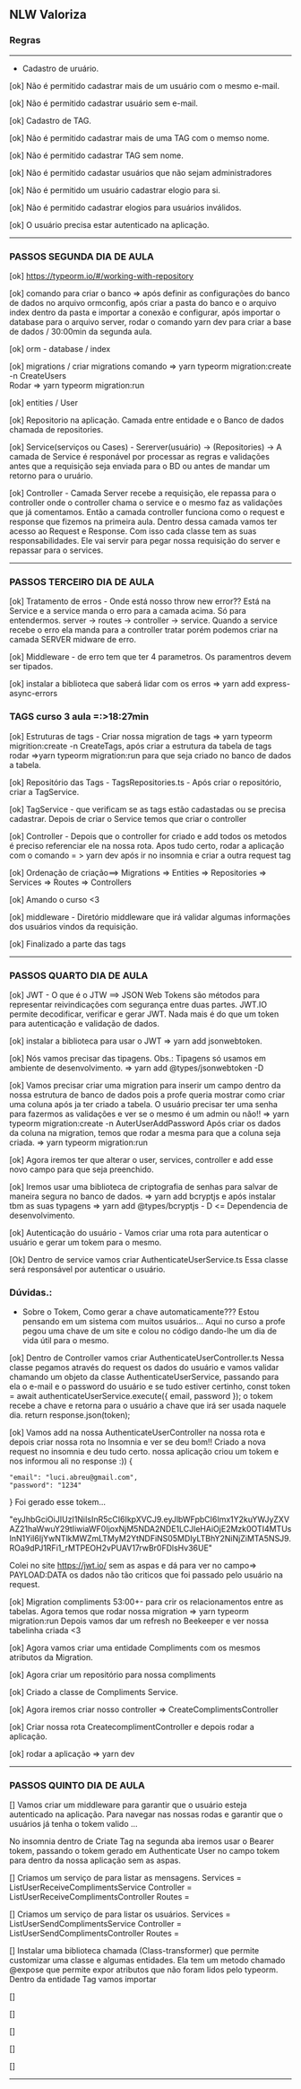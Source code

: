 ## NLW Valoriza

### Regras
********************************************
- Cadastro de uruário.

[ok] Não é permitido cadastrar mais de um usuário com o mesmo e-mail.

[ok] Não é permitido cadastrar usuário sem e-mail.

[ok] Cadastro de TAG.

[ok] Não é permitido cadastrar mais de uma TAG com o memso nome.

[ok] Não é permitido cadastrar TAG sem nome.

[ok] Não é permitido cadastar usuários que não sejam administradores

[ok] Não é permitido um usuário cadastrar elogio para si.

[ok] Não é permitido cadastrar elogios para usuários inválidos.

[ok] O usuário precisa estar autenticado na aplicação.


********************************************

### PASSOS SEGUNDA DIA DE AULA
[ok] https://typeorm.io/#/working-with-repository


[ok] comando para criar o banco => após definir as configurações do banco de dados no arquivo ormconfig, após criar a pasta do banco e o arquivo index dentro da pasta e importar a conexão e configurar, após importar o database para o arquivo server, rodar o comando yarn dev para criar a base de dados / 30:00min da segunda aula. 

[ok] orm - database / index

[ok] migrations / 
criar migrations comando => yarn typeorm migration:create -n CreateUsers  
Rodar => yarn typeorm migration:run

[ok] entities / User

[ok] Repositorio na aplicação. Camada entre entidade e o Banco de dados
chamada de repositories.

[ok] Service(serviços ou Cases) - Sererver(usuário) -> (Repositories) -> A camada de Service é responável por processar as regras e validações antes que a requisição seja enviada para o BD ou antes de mandar um retorno para o uruário. 

[ok] Controller - Camada Server recebe a requisição, ele repassa para o controller onde o controller chama o service e o mesmo faz as validações que já comentamos. Então a camada controller funciona como o request e response que fizemos na primeira aula. Dentro dessa camada vamos ter acesso ao Request e Response. Com isso cada classe tem as suas responsabilidades. Ele vai servir para pegar nossa requisição do server e repassar para o services.
********************************************

### PASSOS TERCEIRO DIA DE AULA
[ok] Tratamento de erros - Onde está nosso throw new error?? Está na Service e a service manda o erro para a camada acima. Só para entendermos.
server -> routes -> controller -> service. Quando a service recebe o erro ela manda para a controller tratar porém podemos criar na camada SERVER midware de erro.

[ok]  Middleware - de erro tem que ter 4 parametros. Os paramentros devem ser tipados. 

[ok] instalar a biblioteca que saberá lidar com os erros => yarn add express-async-errors

### TAGS curso 3 aula =:>18:27min
[ok] Estruturas de tags - Criar nossa migration de tags => yarn typeorm migrition:create -n CreateTags,
após criar a estrutura da tabela de tags rodar =>yarn typeorm migration:run para que seja criado no banco de dados a tabela.

[ok] Repositório das Tags - TagsRepositories.ts - Após criar o repositório, criar a TagService. 

[ok] TagService - que verificam se as tags estão cadastadas ou se precisa cadastrar. Depois de criar o Service temos que criar o controller

[ok] Controller - Depois que o controller for criado e add todos os metodos é preciso referenciar ele na nossa rota. Apos tudo certo, rodar a aplicação com o comando = > yarn dev após ir no insomnia e criar a outra request tag

[ok] Ordenação de criação==> Migrations => Entities => Repositories => Services => Routes => Controllers

[ok] Amando o curso <3

[ok] middleware - Diretório middleware que irá validar algumas informações dos usuários vindos da requisição.

[ok] Finalizado a parte das tags

********************************************

### PASSOS QUARTO DIA DE AULA
[ok] JWT - O que é o JTW ==> JSON Web Tokens são métodos para representar reivindicações com segurança entre duas partes.
JWT.IO permite decodificar, verificar e gerar JWT.
Nada mais é do que um token para autenticação e validação de dados.

[ok] instalar a biblioteca para usar o JWT => yarn add jsonwebtoken.

[ok] Nós vamos precisar das tipagens. Obs.: Tipagens só usamos em ambiente de desenvolvimento.
=> yarn add @types/jsonwebtoken -D

[ok] Vamos precisar criar uma migration para inserir um campo dentro da nossa estrutura de banco de dados pois a profe queria mostrar como criar uma coluna após ja ter criado a tabela.
O usuário precisar ter uma senha para fazermos as validações e ver se o mesmo é um admin ou não!! => yarn typeorm migration:create -n AuterUserAddPassword
Após criar os dados da coluna na migration, temos que rodar a mesma para que a coluna seja criada. => yarn typeorm migration:run

[ok] Agora iremos ter que alterar o user, services, controller e add esse novo campo para que seja preenchido.

[ok] Iremos usar uma biblioteca de criptografia de senhas para salvar de maneira segura no banco de dados. => yarn add bcryptjs e após instalar tbm as suas typagens => yarn add @types/bcryptjs - D   <= Dependencia de desenvolvimento.

[ok] Autenticação do usuário - Vamos criar uma rota para autenticar o usuário e gerar um tokem para o mesmo. 

[Ok] Dentro de service vamos criar AuthenticateUserService.ts Essa classe será responsável por autenticar o usuário.

### Dúvidas.:

- Sobre o Tokem, Como gerar a chave automaticamente??? Estou pensando em um sistema com muitos usuários... 
Aqui no curso a profe pegou uma chave de um site e colou no código dando-lhe um dia de vida útil para o mesmo. 

[ok] Dentro de Controller vamos criar AuthenticateUserController.ts
Nessa classe pegamos através do request os dados do usuário e vamos validar chamando um objeto da classe AuthenticateUserService, passando para ela o e-mail e o password do usuário e se tudo estiver certinho,
        const token = await authenticateUserService.execute({
            email,
            password
        });
 o tokem recebe a chave e retorna para o usuário a chave que irá ser usada naquele dia.
 return response.json(token);

 [ok] Vamos add na nossa AuthenticateUserController na nossa rota e depois criar nossa rota no Insomnia e ver se deu bom!! 
 Criado a nova request no insomnia e deu tudo certo. 
 nossa aplicação criou um tokem e nos informou ali no response :))
 {

	"email": "luci.abreu@gmail.com",
	"password": "1234"

}
Foi gerado esse tokem...

"eyJhbGciOiJIUzI1NiIsInR5cCI6IkpXVCJ9.eyJlbWFpbCI6Imx1Y2kuYWJyZXVAZ21haWwuY29tIiwiaWF0IjoxNjM5NDA2NDE1LCJleHAiOjE2Mzk0OTI4MTUsInN1YiI6IjYwNTlkMWZmLTMyM2YtNDFiNS05MDIyLTBhY2NiNjZiMTA5NSJ9.ROa9dPJ1RFi1_rMTPEOH2vPUAV17rwBr0FDlsHv36UE"

Colei no site  https://jwt.io/ sem as aspas e dá para ver no campo=> PAYLOAD:DATA os dados não tão criticos que foi passado pelo usuário na request. 

 [ok] Migration compliments 53:00+- para crir os relacionamentos entre as tabelas.
 Agora temos que rodar nossa migration => yarn typeorm migration:run
 Depois vamos dar um refresh no Beekeeper e ver nossa tabelinha criada <3

[ok] Agora vamos criar uma entidade Compliments com os mesmos atributos da Migration. 

[ok] Agora criar um repositório para nossa compliments

[ok] Criado a classe de Compliments Service.

[ok] Agora iremos criar nosso controller => CreateComplimentsController

[ok] Criar nossa rota CreatecomplimentController e depois rodar a aplicação.


[ok] rodar a aplicação => yarn dev 

********************************************

### PASSOS QUINTO DIA DE AULA
[] Vamos criar um middleware para garantir que o usuário esteja autenticado na aplicação. Para navegar nas nossas rodas e garantir que o usuários já tenha o tokem  valido ... 

No insomnia dentro de Criate Tag na segunda aba iremos usar o Bearer tokem, passando o tokem gerado em Authenticate User no campo tokem para dentro da nossa aplicação sem as aspas. 


[] Criamos um serviço de para listar as mensagens.
Services   = ListUserReceiveComplimentsService
Controller = ListUserReceiveComplimentsController
Routes     =

[] Criamos um serviço de para listar os usuários.
Services   = ListUserSendComplimentsService
Controller = ListUserSendComplimentsController
Routes     =

[] Instalar uma biblioteca chamada (Class-transformer) que permite customizar uma classe e algumas entidades. Ela tem um metodo chamado @expose que permite expor atributos que não foram lidos pelo typeorm. Dentro da entidade Tag vamos importar

[]

[]

[]

[]

[]

********************************************
